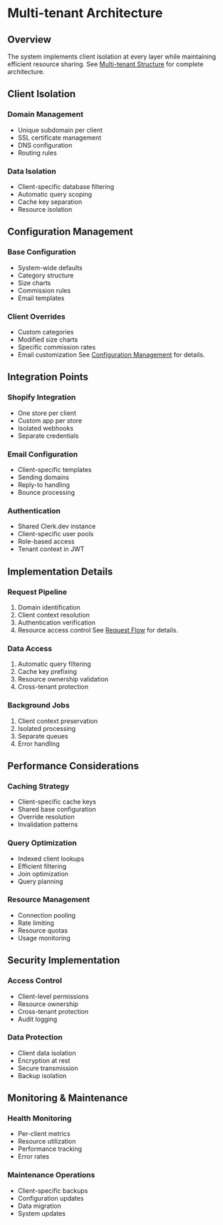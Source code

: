 # Multi-tenant Architecture

## Overview
The system implements client isolation at every layer while maintaining efficient resource sharing. See [Multi-tenant Structure](../diagrams/architecture/multi-tenant-structure.mmd) for complete architecture.

## Client Isolation

### Domain Management
- Unique subdomain per client
- SSL certificate management
- DNS configuration
- Routing rules

### Data Isolation
- Client-specific database filtering
- Automatic query scoping
- Cache key separation
- Resource isolation

## Configuration Management

### Base Configuration
- System-wide defaults
- Category structure
- Size charts
- Commission rules
- Email templates

### Client Overrides
- Custom categories
- Modified size charts
- Specific commission rates
- Email customization
See [Configuration Management](../diagrams/architecture/configuration-management.mmd) for details.

## Integration Points

### Shopify Integration
- One store per client
- Custom app per store
- Isolated webhooks
- Separate credentials

### Email Configuration
- Client-specific templates
- Sending domains
- Reply-to handling
- Bounce processing

### Authentication
- Shared Clerk.dev instance
- Client-specific user pools
- Role-based access
- Tenant context in JWT

## Implementation Details

### Request Pipeline
1. Domain identification
2. Client context resolution
3. Authentication verification
4. Resource access control
See [Request Flow](../diagrams/flows/request-flow.mmd) for details.

### Data Access
1. Automatic query filtering
2. Cache key prefixing
3. Resource ownership validation
4. Cross-tenant protection

### Background Jobs
1. Client context preservation
2. Isolated processing
3. Separate queues
4. Error handling

## Performance Considerations

### Caching Strategy
- Client-specific cache keys
- Shared base configuration
- Override resolution
- Invalidation patterns

### Query Optimization
- Indexed client lookups
- Efficient filtering
- Join optimization
- Query planning

### Resource Management
- Connection pooling
- Rate limiting
- Resource quotas
- Usage monitoring

## Security Implementation

### Access Control
- Client-level permissions
- Resource ownership
- Cross-tenant protection
- Audit logging

### Data Protection
- Client data isolation
- Encryption at rest
- Secure transmission
- Backup isolation

## Monitoring & Maintenance

### Health Monitoring
- Per-client metrics
- Resource utilization
- Performance tracking
- Error rates

### Maintenance Operations
- Client-specific backups
- Configuration updates
- Data migration
- System updates
